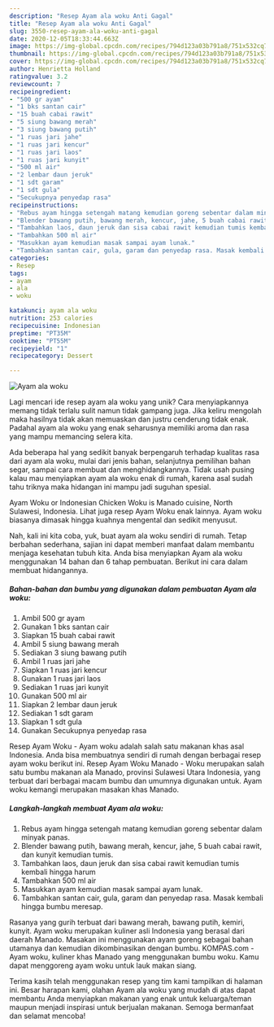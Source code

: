 ```yaml
---
description: "Resep Ayam ala woku Anti Gagal"
title: "Resep Ayam ala woku Anti Gagal"
slug: 3550-resep-ayam-ala-woku-anti-gagal
date: 2020-12-05T18:33:44.663Z
image: https://img-global.cpcdn.com/recipes/794d123a03b791a8/751x532cq70/ayam-ala-woku-foto-resep-utama.jpg
thumbnail: https://img-global.cpcdn.com/recipes/794d123a03b791a8/751x532cq70/ayam-ala-woku-foto-resep-utama.jpg
cover: https://img-global.cpcdn.com/recipes/794d123a03b791a8/751x532cq70/ayam-ala-woku-foto-resep-utama.jpg
author: Henrietta Holland
ratingvalue: 3.2
reviewcount: 7
recipeingredient:
- "500 gr ayam"
- "1 bks santan cair"
- "15 buah cabai rawit"
- "5 siung bawang merah"
- "3 siung bawang putih"
- "1 ruas jari jahe"
- "1 ruas jari kencur"
- "1 ruas jari laos"
- "1 ruas jari kunyit"
- "500 ml air"
- "2 lembar daun jeruk"
- "1 sdt garam"
- "1 sdt gula"
- "Secukupnya penyedap rasa"
recipeinstructions:
- "Rebus ayam hingga setengah matang kemudian goreng sebentar dalam minyak panas."
- "Blender bawang putih, bawang merah, kencur, jahe, 5 buah cabai rawit, dan kunyit kemudian tumis."
- "Tambahkan laos, daun jeruk dan sisa cabai rawit kemudian tumis kembali hingga harum"
- "Tambahkan 500 ml air"
- "Masukkan ayam kemudian masak sampai ayam lunak."
- "Tambahkan santan cair, gula, garam dan penyedap rasa. Masak kembali hingga bumbu meresap."
categories:
- Resep
tags:
- ayam
- ala
- woku

katakunci: ayam ala woku 
nutrition: 253 calories
recipecuisine: Indonesian
preptime: "PT35M"
cooktime: "PT55M"
recipeyield: "1"
recipecategory: Dessert

---
```



![Ayam ala woku](https://img-global.cpcdn.com/recipes/794d123a03b791a8/751x532cq70/ayam-ala-woku-foto-resep-utama.jpg)

Lagi mencari ide resep ayam ala woku yang unik? Cara menyiapkannya memang tidak terlalu sulit namun tidak gampang juga. Jika keliru mengolah maka hasilnya tidak akan memuaskan dan justru cenderung tidak enak. Padahal ayam ala woku yang enak seharusnya memiliki aroma dan rasa yang mampu memancing selera kita.

Ada beberapa hal yang sedikit banyak berpengaruh terhadap kualitas rasa dari ayam ala woku, mulai dari jenis bahan, selanjutnya pemilihan bahan segar, sampai cara membuat dan menghidangkannya. Tidak usah pusing kalau mau menyiapkan ayam ala woku enak di rumah, karena asal sudah tahu triknya maka hidangan ini mampu jadi suguhan spesial.

Ayam Woku or Indonesian Chicken Woku is Manado cuisine, North Sulawesi, Indonesia. Lihat juga resep Ayam Woku enak lainnya. Ayam woku biasanya dimasak hingga kuahnya mengental dan sedikit menyusut.


Nah, kali ini kita coba, yuk, buat ayam ala woku sendiri di rumah. Tetap berbahan sederhana, sajian ini dapat memberi manfaat dalam membantu menjaga kesehatan tubuh kita. Anda bisa menyiapkan Ayam ala woku menggunakan 14 bahan dan 6 tahap pembuatan. Berikut ini cara dalam membuat hidangannya.

<!--inarticleads1-->

##### Bahan-bahan dan bumbu yang digunakan dalam pembuatan Ayam ala woku:

1. Ambil 500 gr ayam
1. Gunakan 1 bks santan cair
1. Siapkan 15 buah cabai rawit
1. Ambil 5 siung bawang merah
1. Sediakan 3 siung bawang putih
1. Ambil 1 ruas jari jahe
1. Siapkan 1 ruas jari kencur
1. Gunakan 1 ruas jari laos
1. Sediakan 1 ruas jari kunyit
1. Gunakan 500 ml air
1. Siapkan 2 lembar daun jeruk
1. Sediakan 1 sdt garam
1. Siapkan 1 sdt gula
1. Gunakan Secukupnya penyedap rasa


Resep Ayam Woku - Ayam woku adalah salah satu makanan khas asal Indonesia. Anda bisa membuatnya sendiri di rumah dengan berbagai resep ayam woku berikut ini. Resep Ayam Woku Manado - Woku merupakan salah satu bumbu makanan ala Manado, provinsi Sulawesi Utara Indonesia, yang terbuat dari berbagai macam bumbu dan umumnya digunakan untuk. Ayam woku kemangi merupakan masakan khas Manado. 

<!--inarticleads2-->

##### Langkah-langkah membuat Ayam ala woku:

1. Rebus ayam hingga setengah matang kemudian goreng sebentar dalam minyak panas.
1. Blender bawang putih, bawang merah, kencur, jahe, 5 buah cabai rawit, dan kunyit kemudian tumis.
1. Tambahkan laos, daun jeruk dan sisa cabai rawit kemudian tumis kembali hingga harum
1. Tambahkan 500 ml air
1. Masukkan ayam kemudian masak sampai ayam lunak.
1. Tambahkan santan cair, gula, garam dan penyedap rasa. Masak kembali hingga bumbu meresap.


Rasanya yang gurih terbuat dari bawang merah, bawang putih, kemiri, kunyit. Ayam woku merupakan kuliner asli Indonesia yang berasal dari daerah Manado. Masakan ini menggunakan ayam goreng sebagai bahan utamanya dan kemudian dikombinasikan dengan bumbu. KOMPAS.com - Ayam woku, kuliner khas Manado yang menggunakan bumbu woku. Kamu dapat menggoreng ayam woku untuk lauk makan siang. 

Terima kasih telah menggunakan resep yang tim kami tampilkan di halaman ini. Besar harapan kami, olahan Ayam ala woku yang mudah di atas dapat membantu Anda menyiapkan makanan yang enak untuk keluarga/teman maupun menjadi inspirasi untuk berjualan makanan. Semoga bermanfaat dan selamat mencoba!
